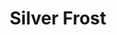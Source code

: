 ---
language: id
layout: product-item
title: Silver Frost
description: Description in &amp; Silver Frost
keyword: keyword in Silver Frost
image: /images/web-Silver-Frost.jpg
sub-title: Silver Frost
article-1: Custom size upon order<br>Thickness &#58; 1/2″ <br>Panel &#58; Polished <br>Color &#58; Gray
title-right: Silver Frost
article-right: Silver Frost
title-2: Silver Frost
article-2: Silver Frost
article-3: Silver Frost
alt-slide1: Silver Frost
alt-slide2: Silver Frost
alt-slide3: Silver Frost
slide1: /images/web-Silver-Frost.jpg
slide2: /images/web-Silver-Frost.jpg
slide3: /images/web-Silver-Frost.jpg
---